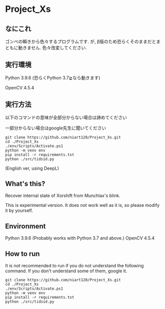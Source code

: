 # Project_Xs
 
## なにこれ
ゴンベの瞬きから色々するプログラムです.
が, β版のため恐らくそのままだとまともに動きません. 色々改変してください.

## 実行環境
Python 3.9.6 (恐らくPython 3.7≧なら動きます)

OpenCV 4.5.4

## 実行方法
以下のコマンドの意味が全部分からない場合は諦めてください

一部分からない場合はgoogle先生に聞いてください
```
git clone https://github.com/niart120/Project_Xs.git
cd ./Project_Xs
./env/Scripts/Activate.ps1
python -m venv env
pip install -r requirements.txt
python ./src/tidsid.py
```

(English ver, using DeepL)
## What's this?
Recover internal state of Xorshift from Munchlax's blink.

This is experimental version.  It does not work well as it is, so please modify it by yourself.

## Environment
Python 3.9.6 (Probably works with Python 3.7 and above.)
OpenCV 4.5.4

## How to run
It is not recommended to run if you do not understand the following command.
If you don't understand some of them, google it.

```
git clone https://github.com/niart120/Project_Xs.git
cd ./Project_Xs
./env/Scripts/Activate.ps1
python -m venv env
pip install -r requirements.txt
python ./src/tidsid.py
```